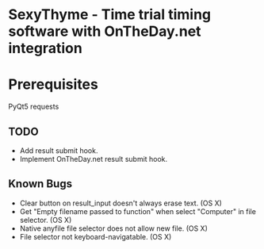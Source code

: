 # SexyThyme - Time trial timing software with OnTheDay.net integration

# Prerequisites
PyQt5
requests

## TODO
- Add result submit hook.
- Implement OnTheDay.net result submit hook.

## Known Bugs
- Clear button on result_input doesn't always erase text. (OS X)
- Get "Empty filename passed to function" when select "Computer" in file
  selector. (OS X)
- Native anyfile file selector does not allow new file. (OS X)
- File selector not keyboard-navigatable. (OS X)
